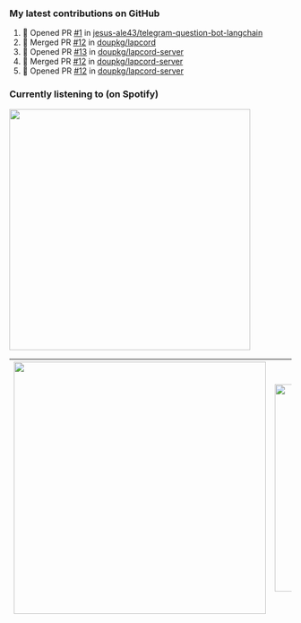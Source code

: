 ### My latest contributions on GitHub
<!--START_SECTION:activity-->
1. 💪 Opened PR [#1](https://github.com/jesus-ale43/telegram-question-bot-langchain/pull/1) in [jesus-ale43/telegram-question-bot-langchain](https://github.com/jesus-ale43/telegram-question-bot-langchain)
2. 🎉 Merged PR [#12](https://github.com/doupkg/lapcord/pull/12) in [doupkg/lapcord](https://github.com/doupkg/lapcord)
3. 💪 Opened PR [#13](https://github.com/doupkg/lapcord-server/pull/13) in [doupkg/lapcord-server](https://github.com/doupkg/lapcord-server)
4. 🎉 Merged PR [#12](https://github.com/doupkg/lapcord-server/pull/12) in [doupkg/lapcord-server](https://github.com/doupkg/lapcord-server)
5. 💪 Opened PR [#12](https://github.com/doupkg/lapcord-server/pull/12) in [doupkg/lapcord-server](https://github.com/doupkg/lapcord-server)
<!--END_SECTION:activity-->

### Currently listening to (on Spotify)
<img src="https://spotify-hyduez.vercel.app/api/spotify" width="430em">

| <img src="https://github-readme-stats.vercel.app/api?username=hyduez&show_icons=true&hide_border=true&&count_private=true&include_all_commits=true" width="450em" /> | <img src="https://github-readme-stats.vercel.app/api/top-langs/?username=hyduez&layout=compact&hide_border=true" width="370em" /> |
| :-------------------: | :---------------------------------: |
